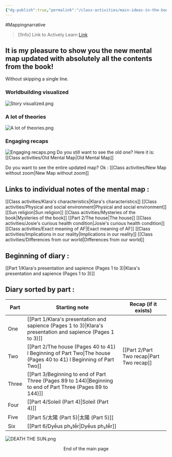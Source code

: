 ```yaml
---
{"dg-publish":true,"permalink":"/class-activities/main-ideas-in-the-book/","tags":["gardenEntry"]}
---
```


#Mappingnarrative 

>[!Info] Link to Actively Learn
>[Link](https://reader.activelylearn.com/student/7395174/notes)
## It is my pleasure to show you the new mental map updated with absolutely all the contents from the book!

Without skipping a single line.

### Worldbuilding visualized

![Story visualized.png](/img/user/Archives/Story%20visualized.png)

### A lot of theories

![A lot of theories.png](/img/user/Archives/A%20lot%20of%20theories.png)

### Engaging recaps

![Engaging recaps.png](/img/user/Archives/Engaging%20recaps.png)
Do you still want to see the old one? Here it is: [[Class activities/Old Mental Map\|Old Mental Map]]

Do you want to see the entire updated map? Ok : [[Class activities/New Map without zoom\|New Map without zoom]]
## Links to individual notes of the mental map :
[[Class activities/Klara's characteristics\|Klara's characteristics]]
[[Class activities/Physical and social environment\|Physical and social environment]]
[[Sun religion\|Sun religion]]
[[Class activities/Mysteries of the book\|Mysteries of the book]]
[[Part 2/The house\|The house]]
[[Class activities/Josie's curious health condition\|Josie's curious health condition]]
[[Class activities/Exact meaning of AF\|Exact meaning of AF]]
[[Class activities/Implications in our reality\|Implications in our reality]]
[[Class activities/Differences from our world\|Differences from our world]]

## Beginning of diary :

[[Part 1/Klara's presentation and sapience  (Pages 1 to 3)\|Klara's presentation and sapience  (Pages 1 to 3)]]

## Diary sorted by part :

| Part  | Starting note                                          | Recap (if it exists) |
| ----- | ------------------------------------------------------ | -------------------- |
| One   | [[Part 1/Klara's presentation and sapience  (Pages 1 to 3)\|Klara's presentation and sapience  (Pages 1 to 3)]]  |                      |
| Two   | [[Part 2/The house (Pages 40 to 41) l Beginning of Part Two\|The house (Pages 40 to 41) l Beginning of Part Two]] | [[Part 2/Part Two recap\|Part Two recap]]   |
| Three | [[Part 3/Beginning to end of Part Three (Pages 89 to 144)\|Beginning to end of Part Three (Pages 89 to 144)]]   |                      |
| Four  | [[Part 4/Soleil (Part 4)\|Soleil (Part 4)]]                                    |                      |
| Five  | [[Part 5/太陽 (Part 5)\|太陽 (Part 5)]]                                        |                      |
| Six   | [[Part 6/Dyḗus ph₂tḗr\|Dyḗus ph₂tḗr]]                                       |                      |

![DEATH THE SUN.png](/img/user/Archives/DEATH%20THE%20SUN.png)
<center> End of the main page </center>
